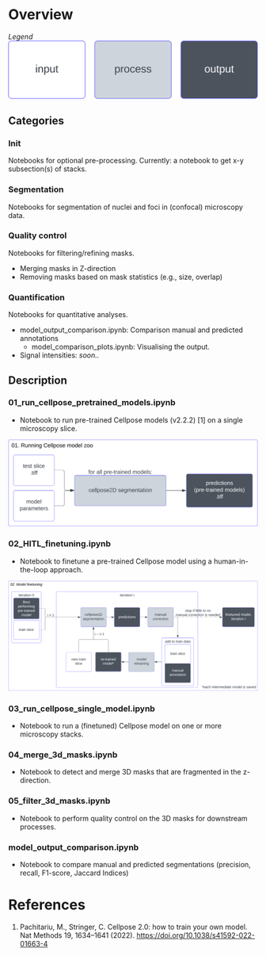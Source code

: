 # Overview
*Legend*<br>
<img alt="Legend for the flowchart" src=".imgs/legend.svg"/>

## Categories
### Init
Notebooks for optional pre-processing.
Currently: a notebook to get x-y subsection(s) of stacks.
### Segmentation
Notebooks for segmentation of nuclei and foci in (confocal) microscopy data.

### Quality control
Notebooks for filtering/refining masks.
- Merging masks in Z-direction
- Removing masks based on mask statistics (e.g., size, overlap)

### Quantification
Notebooks for quantitative analyses.
- model_output_comparison.ipynb: Comparison manual and predicted annotations
    - model_comparison_plots.ipynb: Visualising the output.
- Signal intensities: *soon..*

## Description
### 01_run_cellpose_pretrained_models.ipynb
- Notebook to run pre-trained Cellpose models (v2.2.2) [1] on a single microscopy slice.

<img alt="Flowchart of the notebook for running all pre-trained models." src=".imgs/01_flowchart.svg"/>

### 02_HITL_finetuning.ipynb
- Notebook to finetune a pre-trained Cellpose model using a human-in-the-loop approach.

<img alt="Flowchart of the notebook for finetuning a pre-trained model." src=".imgs/02_flowchart.svg"/>

### 03_run_cellpose_single_model.ipynb
- Notebook to run a (finetuned) Cellpose model on one or more microscopy stacks.

### 04_merge_3d_masks.ipynb
- Notebook to detect and merge 3D masks that are fragmented in the z-direction.

### 05_filter_3d_masks.ipynb
- Notebook to perform quality control on the 3D masks for downstream processes.


### model_output_comparison.ipynb
- Notebook to compare manual and predicted segmentations (precision, recall, F1-score, Jaccard Indices)


# References
1. Pachitariu, M., Stringer, C. Cellpose 2.0: how to train your own model. Nat Methods 19, 1634–1641 (2022). https://doi.org/10.1038/s41592-022-01663-4